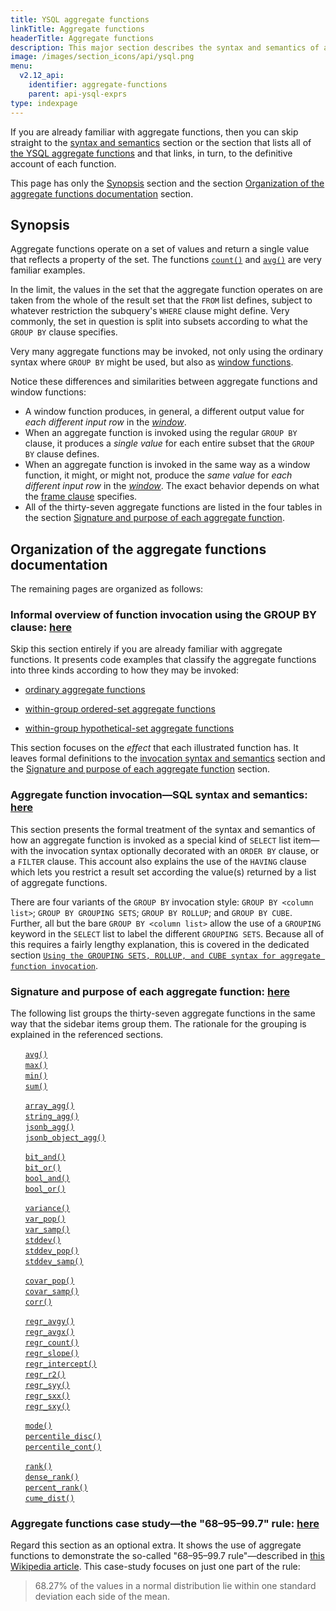 ```yaml
---
title: YSQL aggregate functions
linkTitle: Aggregate functions
headerTitle: Aggregate functions
description: This major section describes the syntax and semantics of all of the aggregate functions that YSQL supports.
image: /images/section_icons/api/ysql.png
menu:
  v2.12_api:
    identifier: aggregate-functions
    parent: api-ysql-exprs
type: indexpage
---
```


If you are already familiar with aggregate functions, then you can skip straight to the [syntax and semantics](./invocation-syntax-semantics/) section or the section that lists all of [the YSQL aggregate functions](./function-syntax-semantics/) and that links, in turn, to the definitive account of each function.

This page has only the [Synopsis](./#synopsis) section and the section [Organization of the aggregate functions documentation](./#organization-of-the-aggregate-functions-documentation) section.

## Synopsis

Aggregate functions operate on a set of values and return a single value that reflects a property of the set. The functions [`count()`](./function-syntax-semantics/avg-count-max-min-sum/#count) and [`avg()`](./function-syntax-semantics/avg-count-max-min-sum/#avg) are very familiar examples.

In the limit, the values in the set that the aggregate function operates on are taken from the whole of the result set that the `FROM` list defines, subject to whatever restriction the subquery's `WHERE` clause might define. Very commonly, the set in question is split into subsets according to what the `GROUP BY` clause specifies.

Very many aggregate functions may be invoked, not only using the ordinary syntax where `GROUP BY` might be used, but also as [window functions](../window_functions/).

Notice these differences and similarities between aggregate functions and window functions:

- A window function produces, in general, a different output value for _each different input row_ in the [_window_](../window_functions/invocation-syntax-semantics/#the-window-definition-rule).
- When an aggregate function is invoked using the regular `GROUP BY` clause, it produces a _single value_ for each entire subset that the `GROUP BY` clause defines.
- When an aggregate function is invoked in the same way as a window function, it might, or might not, produce the _same value_ for _each different input row_ in the [_window_](./invocation-syntax-semantics/#the-window-definition-rule). The exact behavior depends on what the [frame clause](../window_functions/invocation-syntax-semantics/#the-frame-clause-1) specifies.
- All of the thirty-seven aggregate functions are listed in the four tables in the section [Signature and purpose of each aggregate function](./function-syntax-semantics/).

## Organization of the aggregate functions documentation

The remaining pages are organized as follows:

### Informal overview of function invocation using the GROUP BY clause: [here](./functionality-overview/)

Skip this section entirely if you are already familiar with aggregate functions. It presents code examples that classify the aggregate functions into three kinds according to how they may be invoked:

- [ordinary aggregate functions](./functionality-overview/#ordinary-aggregate-functions)

- [within-group ordered-set aggregate functions](./functionality-overview/#ordinary-aggregate-functions)

- [within-group hypothetical-set aggregate functions](./functionality-overview/#within-group-hypothetical-set-aggregate-functions)

This section focuses on the _effect_ that each illustrated function has. It leaves formal definitions to the [invocation syntax and semantics](./invocation-syntax-semantics/) section and the [Signature and purpose of each aggregate function](./function-syntax-semantics/) section.

### Aggregate function invocation—SQL syntax and semantics: [here](./invocation-syntax-semantics/)

This section presents the formal treatment of the syntax and semantics of how an aggregate function is invoked as a special kind of `SELECT` list item—with the invocation syntax optionally decorated with an `ORDER BY` clause, or a `FILTER` clause. This account also explains the use of the `HAVING` clause which lets you restrict a result set according the value(s) returned by a list of aggregate functions.

There are four variants of the `GROUP BY` invocation style: `GROUP BY <column list>`; `GROUP BY GROUPING SETS`; `GROUP BY ROLLUP`; and `GROUP BY CUBE`. Further, all but the bare `GROUP BY <column list>` allow the use of  a `GROUPING` keyword in the `SELECT` list to label the different `GROUPING SETS`. Because all of this requires a fairly lengthy explanation, this is covered in the dedicated section [`Using the GROUPING SETS, ROLLUP, and CUBE syntax for aggregate function invocation`](./grouping-sets-rollup-cube/).

### Signature and purpose of each aggregate function: [here](./function-syntax-semantics/)

The following list groups the thirty-seven aggregate functions in the same way that the sidebar items group them. The rationale for the grouping is explained in the referenced sections.

&#160;&#160;&#160;&#160;&#160;&#160;[`avg()`](./function-syntax-semantics/avg-count-max-min-sum/#avg)<br>
&#160;&#160;&#160;&#160;&#160;&#160;[`max()`](./function-syntax-semantics/avg-count-max-min-sum/#max-min)<br>
&#160;&#160;&#160;&#160;&#160;&#160;[`min()`](./function-syntax-semantics/avg-count-max-min-sum/#max-min)<br>
&#160;&#160;&#160;&#160;&#160;&#160;[`sum()`](./function-syntax-semantics/avg-count-max-min-sum/#sum)

&#160;&#160;&#160;&#160;&#160;&#160;[`array_agg()`](./function-syntax-semantics/array-string-jsonb-jsonb-object-agg/#array-agg)<br>
&#160;&#160;&#160;&#160;&#160;&#160;[`string_agg()`](./function-syntax-semantics/array-string-jsonb-jsonb-object-agg/#string-agg)<br>
&#160;&#160;&#160;&#160;&#160;&#160;[`jsonb_agg()`](./function-syntax-semantics/array-string-jsonb-jsonb-object-agg/#jsonb-agg)<br>
&#160;&#160;&#160;&#160;&#160;&#160;[`jsonb_object_agg()`](./function-syntax-semantics/array-string-jsonb-jsonb-object-agg/#jsonb-object-agg)

&#160;&#160;&#160;&#160;&#160;&#160;[`bit_and()`](./function-syntax-semantics/bit-and-or-bool-and-or/#bit-and)<br>
&#160;&#160;&#160;&#160;&#160;&#160;[`bit_or()`](./function-syntax-semantics/bit-and-or-bool-and-or/#bit-or)<br>
&#160;&#160;&#160;&#160;&#160;&#160;[`bool_and()`](./function-syntax-semantics/bit-and-or-bool-and-or/#bool-and)<br>
&#160;&#160;&#160;&#160;&#160;&#160;[`bool_or()`](./function-syntax-semantics/bit-and-or-bool-and-or/#bool-or)

&#160;&#160;&#160;&#160;&#160;&#160;[`variance()`](./function-syntax-semantics/variance-stddev/#variance)<br>
&#160;&#160;&#160;&#160;&#160;&#160;[`var_pop()`](./function-syntax-semantics/variance-stddev/#var-pop)<br>
&#160;&#160;&#160;&#160;&#160;&#160;[`var_samp()`](./function-syntax-semantics/variance-stddev/#var-samp)<br>
&#160;&#160;&#160;&#160;&#160;&#160;[`stddev()`](./function-syntax-semantics/variance-stddev/#stddev)<br>
&#160;&#160;&#160;&#160;&#160;&#160;[`stddev_pop()`](./function-syntax-semantics/variance-stddev/#stddev-pop)<br>
&#160;&#160;&#160;&#160;&#160;&#160;[`stddev_samp()`](./function-syntax-semantics/variance-stddev/#stddev-samp)

&#160;&#160;&#160;&#160;&#160;&#160;[`covar_pop()`](./function-syntax-semantics/linear-regression/covar-corr/#covar-pop-covar-samp)<br>
&#160;&#160;&#160;&#160;&#160;&#160;[`covar_samp()`](./function-syntax-semantics/linear-regression/covar-corr/#covar-pop-covar-samp)<br>
&#160;&#160;&#160;&#160;&#160;&#160;[`corr()`](./function-syntax-semantics/linear-regression/covar-corr/#corr)

&#160;&#160;&#160;&#160;&#160;&#160;[`regr_avgy()`](./function-syntax-semantics/linear-regression/regr/#regr-avgy-regr-avgx)<br>
&#160;&#160;&#160;&#160;&#160;&#160;[`regr_avgx()`](./function-syntax-semantics/linear-regression/regr/#regr-avgy-regr-avgx)<br>
&#160;&#160;&#160;&#160;&#160;&#160;[`regr_count()`](./function-syntax-semantics/linear-regression/regr/#regr-count)<br>
&#160;&#160;&#160;&#160;&#160;&#160;[`regr_slope()`](./function-syntax-semantics/linear-regression/regr/#regr-slope-regr-intercept)<br>
&#160;&#160;&#160;&#160;&#160;&#160;[`regr_intercept()`](./function-syntax-semantics/linear-regression/regr/#regr-slope-regr-intercept)<br>
&#160;&#160;&#160;&#160;&#160;&#160;[`regr_r2()`](./function-syntax-semantics/linear-regression/regr/#regr-r2)<br>
&#160;&#160;&#160;&#160;&#160;&#160;[`regr_syy()`](./function-syntax-semantics/linear-regression/regr/#regr-syy-regr-sxx-regr-sxy)<br>
&#160;&#160;&#160;&#160;&#160;&#160;[`regr_sxx()`](./function-syntax-semantics/linear-regression/regr/#regr-syy-regr-sxx-regr-sxy)<br>
&#160;&#160;&#160;&#160;&#160;&#160;[`regr_sxy()`](./function-syntax-semantics/linear-regression/regr/#regr-syy-regr-sxx-regr-sxy)

&#160;&#160;&#160;&#160;&#160;&#160;[`mode()`](./function-syntax-semantics/mode-percentile-disc-percentile-cont/#mode)<br>
&#160;&#160;&#160;&#160;&#160;&#160;[`percentile_disc()`](./function-syntax-semantics/mode-percentile-disc-percentile-cont/#percentile-disc-percentile-cont)<br>
&#160;&#160;&#160;&#160;&#160;&#160;[`percentile_cont()`](./function-syntax-semantics/mode-percentile-disc-percentile-cont/#percentile-disc-percentile-cont)

&#160;&#160;&#160;&#160;&#160;&#160;[`rank()`](./function-syntax-semantics/rank-dense-rank-percent-rank-cume-dist/#rank)<br>
&#160;&#160;&#160;&#160;&#160;&#160;[`dense_rank()`](./function-syntax-semantics/rank-dense-rank-percent-rank-cume-dist/#dense-rank)<br>
&#160;&#160;&#160;&#160;&#160;&#160;[`percent_rank()`](./function-syntax-semantics/rank-dense-rank-percent-rank-cume-dist/#percent-rank)<br>
&#160;&#160;&#160;&#160;&#160;&#160;[`cume_dist()`](./function-syntax-semantics/rank-dense-rank-percent-rank-cume-dist/#cume-dist)

### Aggregate functions case study—the "68–95–99.7" rule: [here](./case-study-the-6895997-rule/)

Regard this section as an optional extra. It shows the use of aggregate functions to demonstrate the so-called "68–95–99.7 rule"—described in [this Wikipedia article](https://en.wikipedia.org/wiki/68%e2%80%9395%e2%80%9399.7_rule). This case-study focuses on just one part of the rule:

> 68.27% of the values in a normal distribution lie within one standard deviation each side of the mean.
